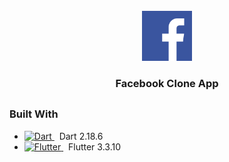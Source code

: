 <!-- PROJECT LOGO -->
<br />
<div align="center">
   <img src="assets/images/facebook.png" alt="Logo" width="80">
   <br />
  <h3 align="center">Facebook Clone App</h3>


</div>

##

### Built With

* <a href="https://dart.dev/">
    <img src="https://www.vectorlogo.zone/logos/dartlang/dartlang-icon.svg" alt="Dart" width="24"> 
  </a>  
   &nbsp;&nbsp;Dart 2.18.6
  


* <a href="https://flutter.dev/">
    <img src="https://www.vectorlogo.zone/logos/flutterio/flutterio-icon.svg" alt="Flutter" width="24"> 
  </a>
   &nbsp;&nbsp;Flutter 3.3.10


